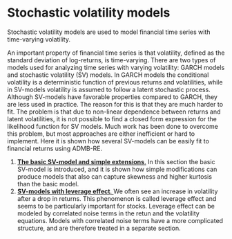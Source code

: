 #  Stochastic volatility models

Stochastic volatility models are used to model financial time series with time-varying volatility.

An important property of financial time series is that volatility, defined as the standard deviation of log-returns, is time-varying. There are two types of models used for analyzing time series with varying volatility: GARCH models and stochastic volatility (SV) models. In GARCH models the conditional volatility is a deterministic function of previous returns and volatilities, while in SV-models volatility is assumed to follow a latent stochastic process. Although SV-models have favorable properties compared to GARCH, they are less used in practice. The reason for this is that they are much harder to fit. The problem is that due to non-linear dependence between returns and latent volatilities, it is not possible to find a closed form expression for the likelihood function for SV models. Much work has been done to overcome this problem, but most approaches are either inefficient or hard to implement. Here it is shown how several SV-models can be easily fit to financial returns using ADMB-RE.

1. [**The basic SV-model and simple extensions**.][1] In this section the basic SV-model is introduced, and it is shown how simple modifications can produce models that also can capture skewness and higher kurtosis than the basic model. 
2. [**SV-models with leverage effect**. ][2]We often see an increase in volatility after a drop in returns. This phenomenon is called leverage effect and seems to be particularly important for stocks. Leverage effect can be modeled by correlated noise terms in the retun and the volatility equations. Models with correlated noise terms have a more complicated structure, and are therefore treated in a separate section.

[1]: the-basic-sv-model-and-simple-extensions-1 "The basic SV model and simple extensions"
[2]: sv-models-with-leverage-effect "SV models with leverage effect"
